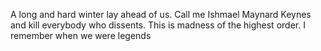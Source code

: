 A long and hard winter lay ahead of us. Call me Ishmael Maynard Keynes and kill everybody who dissents. This is madness of the highest order. I remember when we were legends 